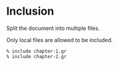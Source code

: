 # Inclusion
Split the document into multiple files.

Only local files are allowed to be included.

```gularen
% include chapter-1.gr
% include chapter-2.gr
```
